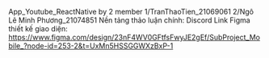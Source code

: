 App_Youtube_ReactNative by 2 member
1/TranThaoTien_21069061 2/Ngô Lê Minh Phương_21074851 Nền tảng thảo luận chính: Discord Link Figma thiết kế giao diện: https://www.figma.com/design/23nF4WV0GFtfsFwyJE2gEf/SubProject_Mobile_?node-id=253-2&t=UxMn5HSSGGWXzBxP-1
